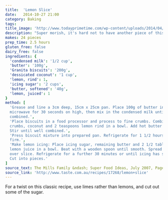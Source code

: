 ```yaml
---
title:  'Lemon Slice'
date:   2014-10-27 21:00
category: Baking
tags:
title_image: 'http://www.todayprimetime.com/wp-content/uploads/2014/04/Lemon-slice.jpg'
description: "Super morish, it's hard not to have another piece of this delectable slice"
makes: 24 pieces
prep_time: 2.5 hours
gluten_free: false
dairy_free: false
ingredients: {
  'condensed milk': '1/2 cup',
  'butter': '100g',
  'Granita biscuits': '200g',
  'dessicated coconut': '1 cup',
  'lemon, rind': 1,
  'icing sugar': '2 cups',
  'butter, softened': '40g',
  'lemon, juiced': 1
}
method: [
  'Grease and line a 3cm deep, 15cm x 25cm pan. Place 100g of butter in the
  microwave for 30 seconds on high, then mix in the condensed milk until
  combined.',
  'Place biscuits in a food processor and process to fine crumbs. Combine
  crumbs, coconut and 2 teaspoons lemon rind in a bowl. Add hot butter mixture.
  Stir until well combined.',
  'Press biscuit mixture into prepared pan. Refrigerate for 1 1/2 hours or until
  firm.',
  'Make lemon icing: Place icing sugar, remaining butter and 2 1/2 tablespoons
  lemon juice in a bowl. Beat with a wooden spoon until smooth. Spread icing
  over slice. Refrigerate for a further 30 minutes or until icing has set.
  Cut into pieces.'
]
source_text: The Mills Family &ndash; Super Food Ideas, July 2007, Page 18
source_link: 'http://www.taste.com.au/recipes/17268/lemon+slice'
---
```

For a twist on this classic recipe, use limes rather than lemons, and cut out
some of the sugar.
